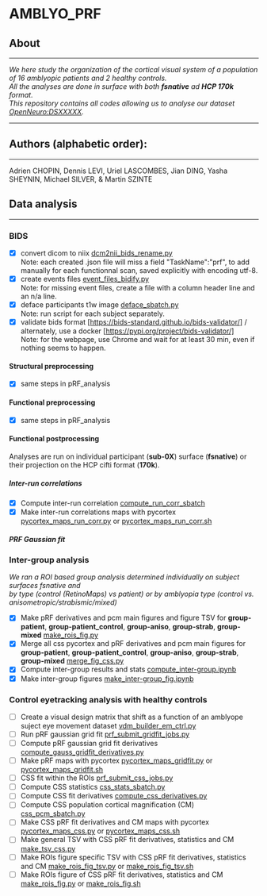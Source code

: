# AMBLYO_PRF
## About
---
*We here study the organization of the cortical visual system of a population of 16 amblyopic patients and 2 healthy controls.</br>*
*All the analyses are done in surface with both **fsnative** ad **HCP 170k** format.</br>*
*This repository contains all codes allowing us to analyse our dataset [OpenNeuro:DSXXXXX](https://openneuro.org/datasets/dsXXXX).</br>*

---
## Authors (alphabetic order): 
---
Adrien CHOPIN, Dennis LEVI, Uriel LASCOMBES, Jian DING, Yasha SHEYNIN, Michael SILVER, & Martin SZINTE


## Data analysis
---

### BIDS
- [x] convert dicom to niix [dcm2nii_bids_rename.py](amblyo_prf/preproc/bids/dcm2nii_bids_rename.py) 
    </br>Note: each created .json file will miss a field "TaskName":"prf", to add manually for each functionnal scan, saved explicitly with encoding utf-8.
- [x] create events files [event_files_bidify.py](amblyo_prf/preproc/bids/event_files_bidify.py) 
    </br>Note: for missing event files, create a file with a column header line and an n/a line.
- [x] deface participants t1w image [deface_sbatch.py](amblyo_prf/preproc/bids/deface_sbatch.py) 
    </br>Note: run script for each subject separately.
- [x] validate bids format [https://bids-standard.github.io/bids-validator/] / alternately, use a docker [https://pypi.org/project/bids-validator/]
    </br>Note: for the webpage, use Chrome and wait for at least 30 min, even if nothing seems to happen.

#### Structural preprocessing
- [x] same steps in pRF_analysis

#### Functional preprocessing
- [x] same steps in pRF_analysis

#### Functional postprocessing
Analyses are run on individual participant (**sub-0X**) surface (**fsnative**) or their projection on the HCP cifti format (**170k**).</br>

##### Inter-run correlations
- [x] Compute inter-run correlation [compute_run_corr_sbatch](analysis_code/preproc/functional/compute_run_corr_sbatch)
- [x] Make inter-run correlations maps with pycortex [pycortex_maps_run_corr.py](analysis_code/preproc/functional/pycortex_maps_run_corr.py) or [pycortex_maps_run_corr.sh](analysis_code/preproc/functional/pycortex_maps_run_corr.sh)

##### PRF Gaussian fit


### Inter-group analysis
*We ran a ROI based group analysis determined individually on subject surfaces fsnative and </br>*
*by type (control (RetinoMaps) vs patient) or by amblyopia type (control vs. anisometropic/strabismic/mixed)</br>*

- [x] Make pRF derivatives and pcm main figures and figure TSV for **group-patient**, **group-patient_control**, **group-aniso**, **group-strab**, **group-mixed** [make_rois_fig.py](analysis_code/postproc/prf/postfit/make_rois_fig.py)
- [x] Merge all css pycortex and pRF derivatives and pcm main figures for **group-patient**, **group-patient_control**, **group-aniso**, **group-strab**, **group-mixed**  [merge_fig_css.py](analysis_code/intergroup/merge_fig_css.py)
- [x] Compute inter-group results and stats [compute_inter-group.ipynb](analysis_code/inter-group/compute_inter-group.ipynb)
- [x] Make inter-group figures [make_inter-group_fig.ipynb](analysis_code/inter-group/make_inter-group_fig.ipynb)

### Control eyetracking analysis with healthy controls

- [ ] Create a visual design matrix that shift as a function of an amblyope suject eye movement dataset [vdm_builder_em_ctrl.py](analysis_code/postproc/prf/fit/vdm_builder_em_ctrl.py)
- [ ] Run pRF gaussian grid fit [prf_submit_gridfit_jobs.py](analysis_code/postproc/prf/fit/prf_submit_gridfit_jobs.py)
- [ ] Compute pRF gaussian grid fit derivatives [compute_gauss_gridfit_derivatives.py](analysis_code/postproc/prf/postfit/compute_gauss_gridfit_derivatives.py)
- [ ] Make pRF maps with pycortex [pycortex_maps_gridfit.py](analysis_code/postproc/prf/postfit/pycortex_maps_gridfit.py) or [pycortex_maps_gridfit.sh](analysis_code/postproc/prf/postfit/pycortex_maps_gridfit.sh)
- [ ] CSS fit within the ROIs [prf_submit_css_jobs.py](analysis_code/postproc/prf/fit/prf_submit_css_jobs.py)
- [ ] Compute CSS statistics [css_stats_sbatch.py](analysis_code/postproc/prf/postfit/css_stats_sbatch.py)
- [ ] Compute CSS fit derivatives [compute_css_derivatives.py](analysis_code/postproc/prf/postfit/compute_css_derivatives.py)
- [ ] Compute CSS population cortical magnification (CM) [css_pcm_sbatch.py](analysis_code/postproc/prf/postfit/css_pcm_sbatch.py)
- [ ] Make CSS pRF fit derivatives and CM maps with pycortex [pycortex_maps_css.py](analysis_code/postproc/prf/postfit/pycortex_maps_css.py) or [pycortex_maps_css.sh](analysis_code/postproc/prf/postfit/pycortex_maps_css.sh)
- [ ] Make general TSV with CSS pRF fit derivatives, statistics and CM [make_tsv_css.py](analysis_code/postproc/prf/postfit/make_tsv_css.py)
- [ ] Make ROIs figure specific TSV with CSS pRF fit derivatives, statistics and CM [make_rois_fig_tsv.py](analysis_code/postproc/prf/postfit/make_rois_fig_tsv.py) or [make_rois_fig_tsv.sh](analysis_code/postproc/prf/postfit/make_rois_fig_tsv.sh)
- [ ] Make ROIs figure of CSS pRF fit derivatives, statistics and CM [make_rois_fig.py](analysis_code/postproc/prf/postfit/make_rois_fig.py) or [make_rois_fig.sh](analysis_code/postproc/prf/postfit/make_rois_fig.sh)

